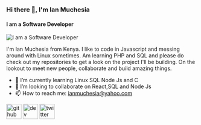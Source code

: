 ### Hi there 👋, I'm Ian Muchesia
#### I am a Software Developer
![I am a Software Developer](https://media.licdn.com/dms/image/D4E16AQHdYyg3gNtbiA/profile-displaybackgroundimage-shrink_350_1400/0/1685605656408?e=1691020800&v=beta&t=FG1Mjam7JdlG1xJnxwzOsmL9YrXfT7p_7xex7tPynKc)

I'm Ian Muchesia from Kenya. I like to code in Javascript and messing around with Linux sometimes. Am learning PHP and SQL and please do check out my repositories to get a look on the project I'll be building. On the lookout to meet new people, collaborate and build amazing things.



- 🌱 I’m currently learning Linux SQL Node Js and C 
- 👯 I’m looking to collaborate on React,SQL and Node Js 
- 📫 How to reach me: ianmuchesia@yahoo.com 


[<img src='https://cdn.jsdelivr.net/npm/simple-icons@3.0.1/icons/github.svg' alt='github' height='40'>](https://github.com/ianMuchesia)  [<img src='https://cdn.jsdelivr.net/npm/simple-icons@3.0.1/icons/hashnode.svg' alt='dev' height='40'>](msodoki.hashnode.dev)  [<img src='https://cdn.jsdelivr.net/npm/simple-icons@3.0.1/icons/twitter.svg' alt='twitter' height='40'>](https://twitter.com/@IanMuchesia)  

